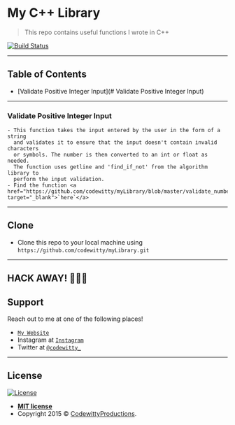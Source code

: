 # My C++ Library

> This repo contains useful functions I wrote in C++


[![Build Status](http://img.shields.io/travis/badges/badgerbadgerbadger.svg?style=flat-square)](https://travis-ci.org/badges/badgerbadgerbadger)

---

## Table of Contents 


- [Validate Positive Integer Input](# Validate Positive Integer Input)

---

### Validate Positive Integer Input 
	- This function takes the input entered by the user in the form of a string
	  and validates it to ensure that the input doesn't contain invalid characters
	  or symbols. The number is then converted to an int or float as needed.
	  The function uses getline and 'find_if_not' from the algorithm library to 
	  perform the input validation. 
	- Find the function <a href="https://github.com/codewitty/myLibrary/blob/master/validate_number_input.cpp/" target="_blank">`here`</a>

---

## Clone

- Clone this repo to your local machine using `https://github.com/codewitty/myLibrary.git`


---

## **HACK AWAY!** 🔨🔨🔨

## Support

Reach out to me at one of the following places!

- <a href="https://codewitty.github.io/resume/" target="_blank">`My Website`</a>
- Instagram at <a href="https://www.instagram.com/drawntowildplaces/" target="_blank">`Instagram`</a>
- Twitter at <a href="https://twitter.com/codewitty_" target="_blank">`@codewitty_`</a>

---

## License

[![License](http://img.shields.io/:license-mit-blue.svg?style=flat-square)](http://badges.mit-license.org)

- **[MIT license](http://opensource.org/licenses/mit-license.php)**
- Copyright 2015 © <a href="https://codewitty.github.io/resume/" target="_blank">CodewittyProductions</a>.
